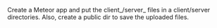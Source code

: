 Create a Meteor app and put the client_/server_ files in a client/server directories. Also, create a public dir to save the uploaded files.